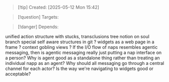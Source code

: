 
>[!tip] Created: [2025-05-12 Mon 15:42]

>[!question] Targets: 

>[!danger] Depends: 

unified action structure with stucks, transclusions
tree notion on soul branch
special self aware structures in git ?
widgets as a web page in a frame ?
context gobling views ?
If the I/O flow of naps resembles agentic messaging, then is agentic messaging really just putting a nap interface on a person? 
Why is agent good as a standalone thing rather than treating an individual napp as an agent? 
Why should all messaging go through a central channel for each actor? 
Is the way we're navigating to widgets good or acceptable? 